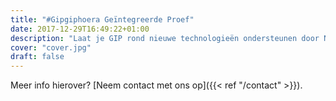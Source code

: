```yaml
---
title: "#Gipgiphoera Geïntegreerde Proef"
date: 2017-12-29T16:49:22+01:00
description: "Laat je GIP rond nieuwe technologieën ondersteunen door NMCT-lectoren!"
cover: "cover.jpg"
draft: false
---
```


Meer info hierover? [Neem contact met ons op]({{< ref "/contact" >}}).
